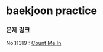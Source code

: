 # baekjoon practice #


### 문제 링크 ###

No.11319 : [Count Me In](https://www.acmicpc.net/problem/11319)
